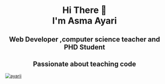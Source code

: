 <h1 align="center">
Hi There 👋 <br> 
I'm Asma Ayari</h1> 
<h2 align="center">Web Developer ,computer science teacher and PHD Student
</h2>
<h2 align="center">Passionate about teaching code</h2>
<p align="left"> <a href="https://github.com/ryo-ma/github-profile-trophy"><img src="https://github-profile-trophy.vercel.app/?username=ayarii" alt="ayarii" /></a> </p>

